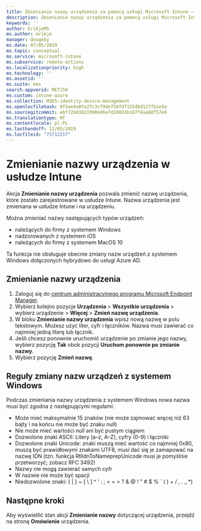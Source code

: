 ```yaml
---
title: Zmienianie nazwy urządzenia za pomocą usługi Microsoft Intune — Azure | Microsoft Docs
description: Zmienianie nazwy urządzenia za pomocą usługi Microsoft Intune.
keywords: ''
author: ErikjeMS
ms.author: erikje
manager: dougeby
ms.date: 07/05/2019
ms.topic: conceptual
ms.service: microsoft-intune
ms.subservice: remote-actions
ms.localizationpriority: high
ms.technology: ''
ms.assetid: ''
ms.suite: ems
search.appverid: MET150
ms.custom: intune-azure
ms.collection: M365-identity-device-management
ms.openlocfilehash: 0f5ee9a0fe27c3cf9de758fd7155dbd127fb1e5e
ms.sourcegitcommit: ebf72b038219904d6e7d20024b107f4aa68f57e6
ms.translationtype: HT
ms.contentlocale: pl-PL
ms.lasthandoff: 12/05/2019
ms.locfileid: "73712217"
---
```

# <a name="rename-a-device-in-intune"></a>Zmienianie nazwy urządzenia w usłudze Intune

Akcja **Zmienianie nazwy urządzenia** pozwala zmienić nazwę urządzenia, które zostało zarejestrowane w usłudze Intune. Nazwa urządzenia jest zmieniana w usłudze Intune i na urządzeniu.

Można zmieniać nazwy następujących typów urządzeń:
- należących do firmy z systemem Windows 
- nadzorowanych z systemem iOS
- należących do firmy z systemem MacOS 10

Ta funkcja nie obsługuje obecnie zmiany nazw urządzeń z systemem Windows dołączonych hybrydowo do usługi Azure AD.

## <a name="rename-a-device"></a>Zmienianie nazwy urządzenia

1. Zaloguj się do [centrum administracyjnego programu Microsoft Endpoint Manager](https://go.microsoft.com/fwlink/?linkid=2109431).
3. Wybierz kolejno pozycje **Urządzenia** > **Wszystkie urządzenia** > wybierz urządzenie > **Więcej** > **Zmień nazwę urządzenia**.
4. W bloku **Zmienianie nazwy urządzenia** wpisz nową nazwę w polu tekstowym. Możesz użyć liter, cyfr i łączników. Nazwa musi zawierać co najmniej jedną literę lub łącznik.
5. Jeśli chcesz ponownie uruchomić urządzenie po zmianie jego nazwy, wybierz pozycję **Tak** obok pozycji **Uruchom ponownie po zmianie nazwy**.
6. Wybierz pozycję **Zmień nazwę**.

## <a name="windows-device-rename-rules"></a>Reguły zmiany nazw urządzeń z systemem Windows
Podczas zmieniania nazwy urządzenia z systemem Windows nowa nazwa musi być zgodna z następującymi regułami:
- Może mieć maksymalnie 15 znaków (nie może zajmować więcej niż 63 bajty i na końcu nie może być znaku null)
- Nie może mieć wartości null ani być pustym ciągiem
- Dozwolone znaki ASCII: Litery (a–z, A–Z), cyfry (0–9) i łączniki
- Dozwolone znaki Unicode: znaki muszą mieć wartość co najmniej 0x80, muszą być prawidłowymi znakami UTF8, musi dać się je zamapować na nazwę IDN (tzn. funkcja RtlIdnToNameprepUnicode musi je pomyślnie przetworzyć; zobacz RFC 3492)
- Nazwy nie mogą zawierać samych cyfr
- W nazwie nie może być spacji
- Niedozwolone znaki: { | } ~ [ \ ] ^ ' : ; < = > ? & @ ! " # $ % ` ( ) + / , . _ *)


## <a name="next-steps"></a>Następne kroki

Aby wyświetlić stan akcji **Zmienianie nazwy** dotyczącej urządzenia, przejdź na stronę **Omówienie** urządzenia.
